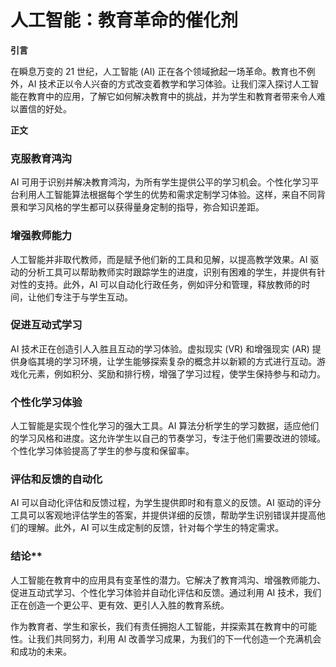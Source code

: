 # 人工智能：教育革命的催化剂

**引言**

在瞬息万变的 21 世纪，人工智能 (AI) 正在各个领域掀起一场革命。教育也不例外，AI 技术正以令人兴奋的方式改变着教学和学习体验。让我们深入探讨人工智能在教育中的应用，了解它如何解决教育中的挑战，并为学生和教育者带来令人难以置信的好处。

**正文**

### 克服教育鸿沟

AI 可用于识别并解决教育鸿沟，为所有学生提供公平的学习机会。个性化学习平台利用人工智能算法根据每个学生的优势和需求定制学习体验。这样，来自不同背景和学习风格的学生都可以获得量身定制的指导，弥合知识差距。

### 增强教师能力

人工智能并非取代教师，而是赋予他们新的工具和见解，以提高教学效果。AI 驱动的分析工具可以帮助教师实时跟踪学生的进度，识别有困难的学生，并提供有针对性的支持。此外，AI 可以自动化行政任务，例如评分和管理，释放教师的时间，让他们专注于与学生互动。

### 促进互动式学习

AI 技术正在创造引人入胜且互动的学习体验。虚拟现实 (VR) 和增强现实 (AR) 提供身临其境的学习环境，让学生能够探索复杂的概念并以新颖的方式进行互动。游戏化元素，例如积分、奖励和排行榜，增强了学习过程，使学生保持参与和动力。

### 个性化学习体验

人工智能是实现个性化学习的强大工具。AI 算法分析学生的学习数据，适应他们的学习风格和进度。这允许学生以自己的节奏学习，专注于他们需要改进的领域。个性化学习体验提高了学生的参与度和保留率。

### 评估和反馈的自动化

AI 可以自动化评估和反馈过程，为学生提供即时和有意义的反馈。AI 驱动的评分工具可以客观地评估学生的答案，并提供详细的反馈，帮助学生识别错误并提高他们的理解。此外，AI 可以生成定制的反馈，针对每个学生的特定需求。

### 结论**

人工智能在教育中的应用具有变革性的潜力。它解决了教育鸿沟、增强教师能力、促进互动式学习、个性化学习体验并自动化评估和反馈。通过利用 AI 技术，我们正在创造一个更公平、更有效、更引人入胜的教育系统。

作为教育者、学生和家长，我们有责任拥抱人工智能，并探索其在教育中的可能性。让我们共同努力，利用 AI 改善学习成果，为我们的下一代创造一个充满机会和成功的未来。
